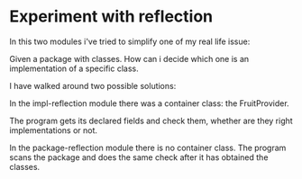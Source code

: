 # Experiment with reflection

In this two modules i've tried to simplify one of my real life issue:

Given a package with classes. How can i decide which one is an implementation of a specific class.

I have walked around two possible solutions:

In the impl-reflection module there was a container class: the FruitProvider.

The program gets its declared fields and check them, whether are they right implementations or not.

In the package-reflection module there is no container class. The program scans the package and does the same check after it has obtained the classes.

